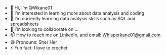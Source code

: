 - 👋 Hi, I’m @Wkane01
- 👀 I’m interested in learning more about data analysis and coding
- 🌱 I’m currently learning data analysis skills such as SQL and spreadsheets
- 💞️ I’m looking to collaborate on ...
- 📫 How to reach me on LinkedIn, and email: Whisperkane01@gmail.com
- 😄 Pronouns: She/ Her
- ⚡ Fun fact: I love to crochet 

<!---
Wkane01/Wkane01 is a ✨ special ✨ repository because its `README.md` (this file) appears on your GitHub profile.
You can click the Preview link to take a look at your changes.
--->
